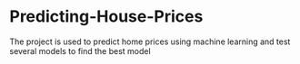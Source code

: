 # Predicting-House-Prices
The project is used to predict home prices using machine learning and test several models to find the best model
